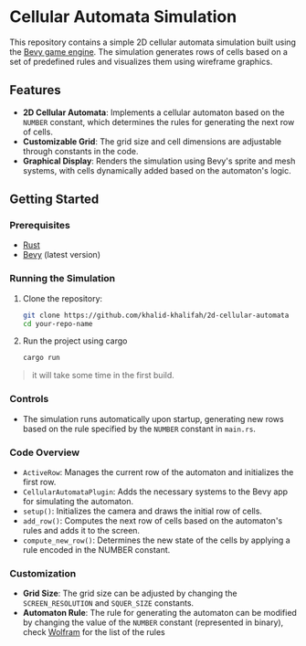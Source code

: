 # Cellular Automata Simulation

This repository contains a simple 2D cellular automata simulation built using the [Bevy game engine](https://bevyengine.org/). The simulation generates rows of cells based on a set of predefined rules and visualizes them using wireframe graphics.

## Features

- **2D Cellular Automata**: Implements a cellular automaton based on the `NUMBER` constant, which determines the rules for generating the next row of cells.
- **Customizable Grid**: The grid size and cell dimensions are adjustable through constants in the code.
- **Graphical Display**: Renders the simulation using Bevy's sprite and mesh systems, with cells dynamically added based on the automaton's logic.

## Getting Started

### Prerequisites

- [Rust](https://www.rust-lang.org/tools/install)
- [Bevy](https://bevyengine.org/) (latest version)

### Running the Simulation

1. Clone the repository:

   ```bash
   git clone https://github.com/khalid-khalifah/2d-cellular-automata
   cd your-repo-name
   ```

2. Run the project using cargo
   ```bash
   cargo run
   ```

> it will take some time in the first build.

### Controls

- The simulation runs automatically upon startup, generating new rows based on the rule specified by the `NUMBER` constant in `main.rs`.

### Code Overview

- `ActiveRow`: Manages the current row of the automaton and initializes the first row.
- `CellularAutomataPlugin`: Adds the necessary systems to the Bevy app for simulating the automaton.
- `setup()`: Initializes the camera and draws the initial row of cells.
- `add_row()`: Computes the next row of cells based on the automaton's rules and adds it to the screen.
- `compute_new_row()`: Determines the new state of the cells by applying a rule encoded in the NUMBER constant.

### Customization

- **Grid Size**: The grid size can be adjusted by changing the `SCREEN_RESOLUTION` and `SQUER_SIZE` constants.
- **Automaton Rule**: The rule for generating the automaton can be modified by changing the value of the `NUMBER` constant (represented in binary), check [Wolfram](https://mathworld.wolfram.com/ElementaryCellularAutomaton.html) for the list of the rules

